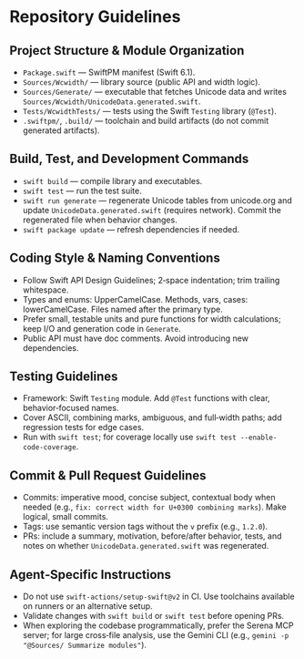 # Repository Guidelines

## Project Structure & Module Organization
- `Package.swift` — SwiftPM manifest (Swift 6.1).
- `Sources/Wcwidth/` — library source (public API and width logic).
- `Sources/Generate/` — executable that fetches Unicode data and writes `Sources/Wcwidth/UnicodeData.generated.swift`.
- `Tests/WcwidthTests/` — tests using the Swift `Testing` library (`@Test`).
- `.swiftpm/`, `.build/` — toolchain and build artifacts (do not commit generated artifacts).

## Build, Test, and Development Commands
- `swift build` — compile library and executables.
- `swift test` — run the test suite.
- `swift run generate` — regenerate Unicode tables from unicode.org and update `UnicodeData.generated.swift` (requires network). Commit the regenerated file when behavior changes.
- `swift package update` — refresh dependencies if needed.

## Coding Style & Naming Conventions
- Follow Swift API Design Guidelines; 2‑space indentation; trim trailing whitespace.
- Types and enums: UpperCamelCase. Methods, vars, cases: lowerCamelCase. Files named after the primary type.
- Prefer small, testable units and pure functions for width calculations; keep I/O and generation code in `Generate`.
- Public API must have doc comments. Avoid introducing new dependencies.

## Testing Guidelines
- Framework: Swift `Testing` module. Add `@Test` functions with clear, behavior‑focused names.
- Cover ASCII, combining marks, ambiguous, and full‑width paths; add regression tests for edge cases.
- Run with `swift test`; for coverage locally use `swift test --enable-code-coverage`.

## Commit & Pull Request Guidelines
- Commits: imperative mood, concise subject, contextual body when needed (e.g., `fix: correct width for U+0300 combining marks`). Make logical, small commits.
- Tags: use semantic version tags without the `v` prefix (e.g., `1.2.0`).
- PRs: include a summary, motivation, before/after behavior, tests, and notes on whether `UnicodeData.generated.swift` was regenerated.

## Agent‑Specific Instructions
- Do not use `swift-actions/setup-swift@v2` in CI. Use toolchains available on runners or an alternative setup.
- Validate changes with `swift build` or `swift test` before opening PRs.
- When exploring the codebase programmatically, prefer the Serena MCP server; for large cross‑file analysis, use the Gemini CLI (e.g., `gemini -p "@Sources/ Summarize modules"`).


